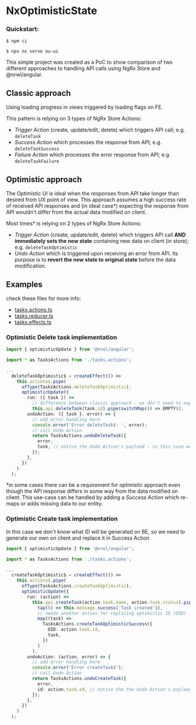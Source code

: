 

# NxOptimisticState

### Quickstart:

`$ npm ci`

`$ npx nx serve ou-ui`

This simple project was created as a PoC to show comparison of two different approaches to handling API calls using NgRx Store and @nrwl/angular.

## Classic approach

Using loading progress in views triggered by loading flags on FE.

This pattern is relying on 3 types of NgRx Store Actions:
- *Trigger Action* (create, update/edit, delete) which triggers API call; e.g. `deleteTask`
- *Success Action* which processes the response from API; e.g. `deleteTaskSuccess`
- *Failure Action* which processes the error response from API;  e.g. `deleteTaskFailure`

## Optimistic approach

The Optimistic UI is ideal when the responses from API take longer than desired from UX point of view.
This approach assumes a high success rate of received API responses and (in ideal case*) expecting the response from API wouldn't differ from the actual data modified on client.

Most times* is relying on 2 types of NgRx Store Actions:
- *Trigger Action* (create, update/edit, delete) which triggers API call **AND immediately sets the new state** containing new data on client (in store); e.g. `deleteTaskOptimistic`  
- *Undo Action* which is triggered upon receiving an error from API. Its purpose is to **revert the new state to original state** before the data modification.

## Examples
check these files for more info:

- [tasks.actions.ts](https://github.com/mrkpks/nx-optimistic-state/blob/main/libs/tasks/src/lib/%2Bstate/tasks.actions.ts)
- [tasks.reducer.ts](https://github.com/mrkpks/nx-optimistic-state/blob/main/libs/tasks/src/lib/%2Bstate/tasks.reducer.ts)
- [tasks.effects.ts](https://github.com/mrkpks/nx-optimistic-state/blob/main/libs/tasks/src/lib/%2Bstate/tasks.effects.ts)

### Optimistic Delete task implementation

```ts
import { optimisticUpdate } from '@nrwl/angular';

import * as TasksActions from './tasks.actions';

...
  deleteTaskOptimistic$ = createEffect(() =>
    this.actions$.pipe(
      ofType(TasksActions.deleteTaskOptimistic),
      optimisticUpdate({
        run: ({ task }) =>
          // difference between classic approach - we don't need to map the incoming observable to success action
          this.api.deleteTask(task.id).pipe(switchMap(() => EMPTY)),
        undoAction: ({ task }, error) => {
          // add error handling here
          console.error('Error deleteTask$: ', error);
          // call Undo Action
          return TasksActions.undoDeleteTask({
            error,
            task, // notice the Undo Action's payload - in this case we need the whole Entity to restore it
          });
        },
      })
    )
  );
```

*in some cases there can be a requirement for optimistic approach even though the API response differs in some way from the data modified on client.
This use-case can be handled by adding a *Success Action* which re-maps or adds missing data to our entity.

### Optimistic Create task implementation

In this case we don't know what ID will be generated on BE, so we need to generate our own on client and replace it in Success Action
```ts
import { optimisticUpdate } from '@nrwl/angular';

import * as TasksActions from './tasks.actions';

...
  createTaskOptimistic$ = createEffect(() =>
    this.actions$.pipe(
      ofType(TasksActions.createTaskOptimistic),
      optimisticUpdate({
        run: (action) =>
          this.api.createTask(action.task.name, action.task.status).pipe(
            tap(() => this.message.success('Task created')),
            // needs another action for replacing optimistic ID (OID)
            map((task) =>
              TasksActions.createTaskOptimisticSuccess({
                OID: action.task.id,
                task,
              })
            )
          ),
        undoAction: (action, error) => {
          // add error handling here
          console.error('Error createTask$');
          // call Undo Action
          return TasksActions.undoCreateTask({
            error,
            id: action.task.id, // notice the the Undo Action's payload - in this case ID is enough, we're just removing it from the TasksEntities
          });
        },
      })
    )
  );
```
